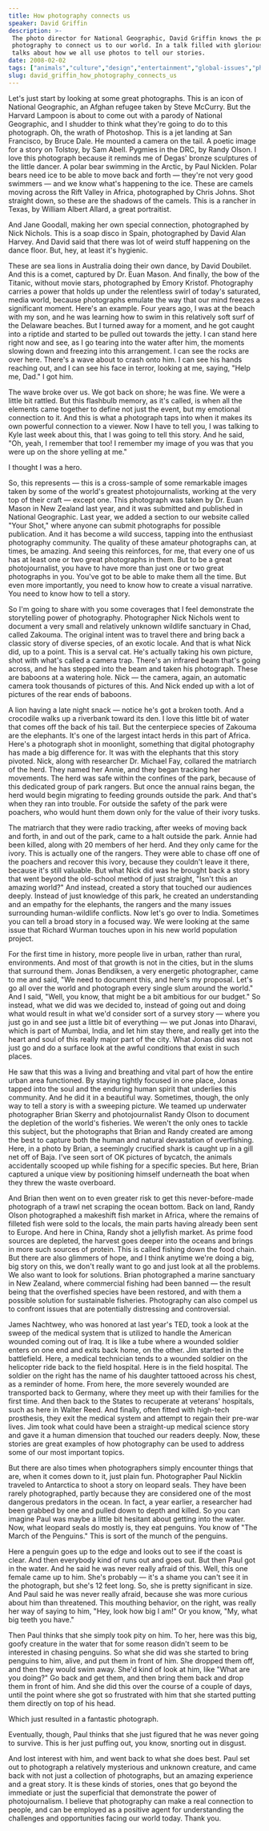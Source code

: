 ```yaml
---
title: How photography connects us
speaker: David Griffin
description: >-
 The photo director for National Geographic, David Griffin knows the power of
 photography to connect us to our world. In a talk filled with glorious images, he
 talks about how we all use photos to tell our stories.
date: 2008-02-02
tags: ["animals","culture","design","entertainment","global-issues","photography","storytelling"]
slug: david_griffin_how_photography_connects_us
---
```


Let's just start by looking at some great photographs. This is an icon of National
Geographic, an Afghan refugee taken by Steve McCurry. But the Harvard Lampoon is about to
come out with a parody of National Geographic, and I shudder to think what they're going
to do to this photograph. Oh, the wrath of Photoshop. This is a jet landing at San
Francisco, by Bruce Dale. He mounted a camera on the tail. A poetic image for a story on
Tolstoy, by Sam Abell. Pygmies in the DRC, by Randy Olson. I love this photograph because
it reminds me of Degas' bronze sculptures of the little dancer. A polar bear swimming in
the Arctic, by Paul Nicklen. Polar bears need ice to be able to move back and forth —
they're not very good swimmers — and we know what's happening to the ice. These are camels
moving across the Rift Valley in Africa, photographed by Chris Johns. Shot straight down,
so these are the shadows of the camels. This is a rancher in Texas, by William Albert
Allard, a great portraitist.

And Jane Goodall, making her own special connection, photographed by Nick Nichols. This is
a soap disco in Spain, photographed by David Alan Harvey. And David said that there was
lot of weird stuff happening on the dance floor. But, hey, at least it's hygienic.

These are sea lions in Australia doing their own dance, by David Doubilet. And this is a
comet, captured by Dr. Euan Mason. And finally, the bow of the Titanic, without movie
stars, photographed by Emory Kristof. Photography carries a power that holds up under the
relentless swirl of today's saturated, media world, because photographs emulate the way
that our mind freezes a significant moment. Here's an example. Four years ago, I was at the
beach with my son, and he was learning how to swim in this relatively soft surf of the
Delaware beaches. But I turned away for a moment, and he got caught into a riptide and
started to be pulled out towards the jetty. I can stand here right now and see, as I go
tearing into the water after him, the moments slowing down and freezing into this
arrangement. I can see the rocks are over here. There's a wave about to crash onto him. I
can see his hands reaching out, and I can see his face in terror, looking at me, saying,
"Help me, Dad." I got him.

The wave broke over us. We got back on shore; he was fine. We were a little bit rattled.
But this flashbulb memory, as it's called, is when all the elements came together to
define not just the event, but my emotional connection to it. And this is what a
photograph taps into when it makes its own powerful connection to a viewer. Now I have to
tell you, I was talking to Kyle last week about this, that I was going to tell this story.
And he said, "Oh, yeah, I remember that too! I remember my image of you was that you were
up on the shore yelling at me." 

I thought I was a hero. 

So, this represents — this is a cross-sample of some remarkable images taken by some of
the world's greatest photojournalists, working at the very top of their craft — except
one. This photograph was taken by Dr. Euan Mason in New Zealand last year, and it was
submitted and published in National Geographic. Last year, we added a section to our
website called "Your Shot," where anyone can submit photographs for possible publication.
And it has become a wild success, tapping into the enthusiast photography community. The
quality of these amateur photographs can, at times, be amazing. And seeing this
reinforces, for me, that every one of us has at least one or two great photographs in
them. But to be a great photojournalist, you have to have more than just one or two great
photographs in you. You've got to be able to make them all the time. But even more
importantly, you need to know how to create a visual narrative. You need to know how to
tell a story.

So I'm going to share with you some coverages that I feel demonstrate the storytelling
power of photography. Photographer Nick Nichols went to document a very small and
relatively unknown wildlife sanctuary in Chad, called Zakouma. The original intent was to
travel there and bring back a classic story of diverse species, of an exotic locale. And
that is what Nick did, up to a point. This is a serval cat. He's actually taking his own
picture, shot with what's called a camera trap. There's an infrared beam that's going
across, and he has stepped into the beam and taken his photograph. These are baboons at a
watering hole. Nick — the camera, again, an automatic camera took thousands of pictures of
this. And Nick ended up with a lot of pictures of the rear ends of baboons.

A lion having a late night snack — notice he's got a broken tooth. And a crocodile walks
up a riverbank toward its den. I love this little bit of water that comes off the back of
his tail. But the centerpiece species of Zakouma are the elephants. It's one of the largest
intact herds in this part of Africa. Here's a photograph shot in moonlight, something that
digital photography has made a big difference for. It was with the elephants that this
story pivoted. Nick, along with researcher Dr. Michael Fay, collared the matriarch of the
herd. They named her Annie, and they began tracking her movements. The herd was safe
within the confines of the park, because of this dedicated group of park rangers. But once
the annual rains began, the herd would begin migrating to feeding grounds outside the
park. And that's when they ran into trouble. For outside the safety of the park were
poachers, who would hunt them down only for the value of their ivory tusks.

The matriarch that they were radio tracking, after weeks of moving back and forth, in and
out of the park, came to a halt outside the park. Annie had been killed, along with 20
members of her herd. And they only came for the ivory. This is actually one of the
rangers. They were able to chase off one of the poachers and recover this ivory, because
they couldn't leave it there, because it's still valuable. But what Nick did was he
brought back a story that went beyond the old-school method of just straight, "Isn't this
an amazing world?" And instead, created a story that touched our audiences deeply. Instead
of just knowledge of this park, he created an understanding and an empathy for the
elephants, the rangers and the many issues surrounding human-wildlife conflicts. Now let's
go over to India. Sometimes you can tell a broad story in a focused way. We were looking
at the same issue that Richard Wurman touches upon in his new world population
project.

For the first time in history, more people live in urban, rather than rural, environments.
And most of that growth is not in the cities, but in the slums that surround them. Jonas
Bendiksen, a very energetic photographer, came to me and said, "We need to document this,
and here's my proposal. Let's go all over the world and photograph every single slum
around the world." And I said, "Well, you know, that might be a bit ambitious for our
budget." So instead, what we did was we decided to, instead of going out and doing what
would result in what we'd consider sort of a survey story — where you just go in and see
just a little bit of everything — we put Jonas into Dharavi, which is part of Mumbai,
India, and let him stay there, and really get into the heart and soul of this really major
part of the city. What Jonas did was not just go and do a surface look at the awful
conditions that exist in such places.

He saw that this was a living and breathing and vital part of how the entire urban area
functioned. By staying tightly focused in one place, Jonas tapped into the soul and the
enduring human spirit that underlies this community. And he did it in a beautiful
way. Sometimes, though, the only way to tell a story is with a sweeping picture. We teamed
up underwater photographer Brian Skerry and photojournalist Randy Olson to document the
depletion of the world's fisheries. We weren't the only ones to tackle this subject, but
the photographs that Brian and Randy created are among the best to capture both the human
and natural devastation of overfishing. Here, in a photo by Brian, a seemingly crucified
shark is caught up in a gill net off of Baja. I've seen sort of OK pictures of bycatch,
the animals accidentally scooped up while fishing for a specific species. But here, Brian
captured a unique view by positioning himself underneath the boat when they threw the
waste overboard.

And Brian then went on to even greater risk to get this never-before-made photograph of a
trawl net scraping the ocean bottom. Back on land, Randy Olson photographed a makeshift
fish market in Africa, where the remains of filleted fish were sold to the locals, the
main parts having already been sent to Europe. And here in China, Randy shot a jellyfish
market. As prime food sources are depleted, the harvest goes deeper into the oceans and
brings in more such sources of protein. This is called fishing down the food chain. But
there are also glimmers of hope, and I think anytime we're doing a big, big story on this,
we don't really want to go and just look at all the problems. We also want to look for
solutions. Brian photographed a marine sanctuary in New Zealand, where commercial fishing
had been banned — the result being that the overfished species have been restored, and
with them a possible solution for sustainable fisheries. Photography can also compel us to
confront issues that are potentially distressing and controversial.

James Nachtwey, who was honored at last year's TED, took a look at the sweep of the
medical system that is utilized to handle the American wounded coming out of Iraq. It is
like a tube where a wounded soldier enters on one end and exits back home, on the other.
Jim started in the battlefield. Here, a medical technician tends to a wounded soldier on
the helicopter ride back to the field hospital. Here is in the field hospital. The soldier
on the right has the name of his daughter tattooed across his chest, as a reminder of
home. From here, the more severely wounded are transported back to Germany, where they
meet up with their families for the first time. And then back to the States to recuperate
at veterans' hospitals, such as here in Walter Reed. And finally, often fitted with
high-tech prosthesis, they exit the medical system and attempt to regain their pre-war
lives. Jim took what could have been a straight-up medical science story and gave it a
human dimension that touched our readers deeply. Now, these stories are great examples of
how photography can be used to address some of our most important topics.

But there are also times when photographers simply encounter things that are, when it
comes down to it, just plain fun. Photographer Paul Nicklin traveled to Antarctica to
shoot a story on leopard seals. They have been rarely photographed, partly because they
are considered one of the most dangerous predators in the ocean. In fact, a year earlier,
a researcher had been grabbed by one and pulled down to depth and killed. So you can
imagine Paul was maybe a little bit hesitant about getting into the water. Now, what
leopard seals do mostly is, they eat penguins. You know of "The March of the Penguins."
This is sort of the munch of the penguins. 

Here a penguin goes up to the edge and looks out to see if the coast is clear. And then
everybody kind of runs out and goes out. But then Paul got in the water. And he said he was
never really afraid of this. Well, this one female came up to him. She's probably — it's a
shame you can't see it in the photograph, but she's 12 feet long. So, she is pretty
significant in size. And Paul said he was never really afraid, because she was more
curious about him than threatened. This mouthing behavior, on the right, was really her
way of saying to him, "Hey, look how big I am!" Or you know, "My, what big teeth you
have." 

Then Paul thinks that she simply took pity on him. To her, here was this big, goofy
creature in the water that for some reason didn't seem to be interested in chasing
penguins. So what she did was she started to bring penguins to him, alive, and put them in
front of him. She dropped them off, and then they would swim away. She'd kind of look at
him, like "What are you doing?" Go back and get them, and then bring them back and drop
them in front of him. And she did this over the course of a couple of days, until the
point where she got so frustrated with him that she started putting them directly on top
of his head. 

Which just resulted in a fantastic photograph. 

Eventually, though, Paul thinks that she just figured that he was never going to survive.
This is her just puffing out, you know, snorting out in disgust. 

And lost interest with him, and went back to what she does best. Paul set out to photograph
a relatively mysterious and unknown creature, and came back with not just a collection of
photographs, but an amazing experience and a great story. It is these kinds of stories,
ones that go beyond the immediate or just the superficial that demonstrate the power of
photojournalism. I believe that photography can make a real connection to people, and can
be employed as a positive agent for understanding the challenges and opportunities facing
our world today. Thank you. 

<!--
ad_duration=3.33
comment_count=103
event="TED2008"
external_start_time=0
intro_duration=11.82
is_subtitle_required="False"
is_talk_featured="True"
language="en"
language_swap="False"
native_language="en"
number_of_related_talks=6
number_of_speakers=1
number_of_subtitled_videos=28
number_of_tags=7
number_of_talk_download_languages=29
number_of_talk_more_resources=0
number_of_talk_recommendations=0
number_of_talks_take_actions=0
post_ad_duration=0.83
published_timestamp="2008-08-19 01:00:00"
recording_date="2008-02-02"
speaker_description="Director of photography, National Geographic"
speaker_is_published=1
speaker_name="David Griffin"
speaker_what_others_say="Photojournalists of David Griffin's quality come along perhaps once a generation."
talk_name="How photography connects us"
talks_tags=["animals","culture","design","entertainment","global-issues","photography","storytelling"]
url_photo_speaker="https://pe.tedcdn.com/images/ted/51576_254x191.jpg"
url_photo_talk="https://pe.tedcdn.com/images/ted/70b5e4c2b22d64d8ddce53144d55d10fb4c08909_1600x1200.jpg"
url_webpage="https://www.ted.com/talks/david_griffin_how_photography_connects_us"
video_type_name="TED Stage Talk"
-->